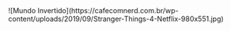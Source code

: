 <div style="width:100%">
![Mundo Invertido](https://cafecomnerd.com.br/wp-content/uploads/2019/09/Stranger-Things-4-Netflix-980x551.jpg)
</div>

